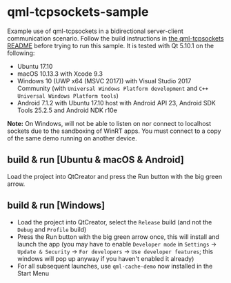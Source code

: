 qml-tcpsockets-sample
=====================

Example use of qml-tcpsockets in a bidirectional server-client communication scenario. Follow the build instructions in
[the qml-tcpsockets README](../../README.md) before trying to run this sample. It is tested with Qt 5.10.1 on the
following:

- Ubuntu 17.10
- macOS 10.13.3 with Xcode 9.3
- Windows 10 (UWP x64 (MSVC 2017)) with Visual Studio 2017 Community (with `Universal Windows Platform development` and `C++ Universal Windows Platform tools`)
- Android 7.1.2 with Ubuntu 17.10 host with Android API 23, Android SDK Tools 25.2.5 and Android NDK r10e

**Note:** On Windows, will not be able to listen on nor connect to localhost sockets due to the sandboxing of WinRT apps. You must connect to a copy of the same demo running on another device.

build & run [Ubuntu & macOS & Android]
--------------------------------------

Load the project into QtCreator and press the Run button with the big green arrow.

build & run [Windows]
---------------------

  - Load the project into QtCreator, select the `Release` build (and not the `Debug` and `Profile` build)
  - Press the Run button with the big green arrow once, this will install and launch the app (you may have to enable `Developer mode` in `Settings` -> `Update & Security` -> `For developers` -> `Use developer features`; this windows will pop up anyway if you haven't enabled it already)
  - For all subsequent launches, use `qml-cache-demo` now installed in the Start Menu
